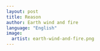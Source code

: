 ```yaml
---
layout: post
title: Reason
author: Earth wind and fire
language: "English"
image:
  artist: earth-wind-and-fire.png
---
```

